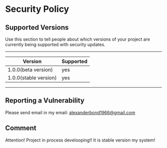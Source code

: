 # Security Policy

## Supported Versions

Use this section to tell people about which versions of your project are
currently being supported with security updates.
_________________________________________________________________________________
| Version               |  Supported                                            |
| -------               |------------------                                     |
| 1.0.0(beta version)   | yes                                                   |
| 1.0.0(stable version) | yes                                                   |
_________________________________________________________________________________
## Reporting a Vulnerability
Please send email in my email: alexanderbond1966@gmail.com

## Comment
Attention! Project in process develooping!!
It is stable version my system! 

